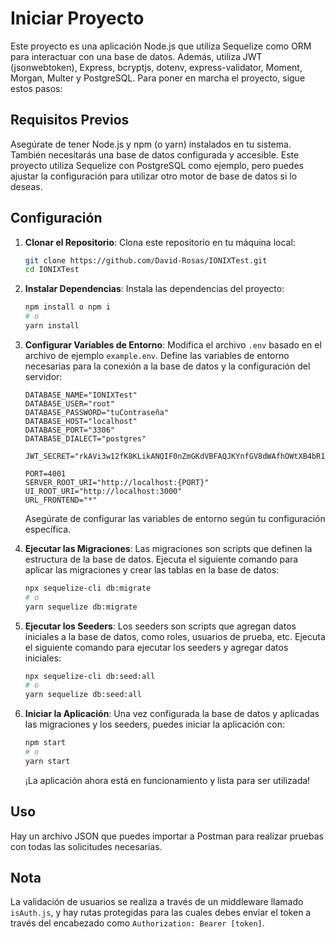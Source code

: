 # Iniciar Proyecto

Este proyecto es una aplicación Node.js que utiliza Sequelize como ORM para interactuar con una base de datos. Además, utiliza JWT (jsonwebtoken), Express, bcryptjs, dotenv, express-validator, Moment, Morgan, Multer y PostgreSQL. Para poner en marcha el proyecto, sigue estos pasos:

## Requisitos Previos

Asegúrate de tener Node.js y npm (o yarn) instalados en tu sistema. También necesitarás una base de datos configurada y accesible. Este proyecto utiliza Sequelize con PostgreSQL como ejemplo, pero puedes ajustar la configuración para utilizar otro motor de base de datos si lo deseas.

## Configuración

1. **Clonar el Repositorio**: Clona este repositorio en tu máquina local:

    ```bash
    git clone https://github.com/David-Rosas/IONIXTest.git
    cd IONIXTest
    ```

2. **Instalar Dependencias**: Instala las dependencias del proyecto:

    ```bash
    npm install o npm i
    # o
    yarn install
    ```

3. **Configurar Variables de Entorno**: Modifica el archivo `.env` basado en el archivo de ejemplo `example.env`. Define las variables de entorno necesarias para la conexión a la base de datos y la configuración del servidor:

    ```plaintext
    DATABASE_NAME="IONIXTest"
    DATABASE_USER="root"
    DATABASE_PASSWORD="tuContraseña"
    DATABASE_HOST="localhost"
    DATABASE_PORT="3306"
    DATABASE_DIALECT="postgres"

    JWT_SECRET="rkAVi3w12fK8KLikANQIF0nZmGKdVBFAQJKYnfGV8dWAfhOWtXB4bR1SNn5mu90y6MM38N"

    PORT=4001
    SERVER_ROOT_URI="http://localhost:{PORT}"
    UI_ROOT_URI="http://localhost:3000"
    URL_FRONTEND="*"
    ```

    Asegúrate de configurar las variables de entorno según tu configuración específica.

4. **Ejecutar las Migraciones**: Las migraciones son scripts que definen la estructura de la base de datos. Ejecuta el siguiente comando para aplicar las migraciones y crear las tablas en la base de datos:

    ```bash
    npx sequelize-cli db:migrate
    # o
    yarn sequelize db:migrate
    ```

5. **Ejecutar los Seeders**: Los seeders son scripts que agregan datos iniciales a la base de datos, como roles, usuarios de prueba, etc. Ejecuta el siguiente comando para ejecutar los seeders y agregar datos iniciales:

    ```bash
    npx sequelize-cli db:seed:all
    # o
    yarn sequelize db:seed:all
    ```

6. **Iniciar la Aplicación**: Una vez configurada la base de datos y aplicadas las migraciones y los seeders, puedes iniciar la aplicación con:

    ```bash
    npm start
    # o
    yarn start
    ```

    ¡La aplicación ahora está en funcionamiento y lista para ser utilizada!

## Uso

Hay un archivo JSON que puedes importar a Postman para realizar pruebas con todas las solicitudes necesarias.

## Nota

La validación de usuarios se realiza a través de un middleware llamado `isAuth.js`, y hay rutas protegidas para las cuales debes enviar el token a través del encabezado como `Authorization: Bearer [token]`.
